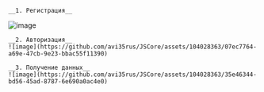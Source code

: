 ```
__1. Регистрация__
```
![image](https://github.com/avi35rus/JSCore/assets/104028363/1f7115a6-1ee1-4cb3-9bf4-f172f860683e)


```
__2. Авторизация__
![image](https://github.com/avi35rus/JSCore/assets/104028363/07ec7764-a69e-47cb-9e23-bbac55f11390)
```

```
__3. Получение данных__
![image](https://github.com/avi35rus/JSCore/assets/104028363/35e46344-bd56-45ad-8787-6e690a0ac4e0)
```
